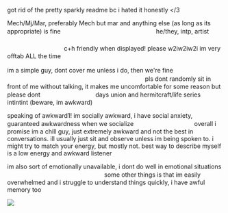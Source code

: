 got rid of the pretty sparkly readme bc i hated it honestly </3 

Mech/Mj/Mar, preferably Mech but mar and anything else (as long as its appropriate) is fineㅤㅤㅤㅤㅤㅤㅤㅤㅤㅤㅤㅤㅤㅤㅤㅤㅤ he/they, intp, artistㅤㅤㅤㅤㅤㅤㅤㅤㅤㅤㅤㅤㅤㅤㅤㅤㅤㅤㅤㅤㅤㅤ ㅤㅤㅤㅤㅤㅤㅤㅤㅤㅤㅤㅤㅤㅤㅤㅤ ㅤㅤㅤㅤㅤㅤㅤㅤㅤㅤㅤㅤ c+h friendly when displayed! please w2iw2iw2i im very offtab ALL the time

im a simple guy, dont cover me unless i do, then we're fineㅤㅤㅤㅤㅤㅤㅤㅤㅤㅤㅤㅤㅤㅤㅤㅤㅤㅤㅤㅤㅤㅤㅤㅤㅤㅤㅤㅤㅤㅤㅤㅤㅤㅤpls dont randomly sit in front of me without talking, it makes me uncomfortable for some reason but please dontㅤㅤㅤㅤㅤㅤㅤㅤㅤㅤdays union and hermitcraft/life series intintint (beware, im awkward)

speaking of awkward1! im socially awkward, i have social anxiety, guaranteed awkwardness when we socializeㅤㅤㅤㅤㅤㅤㅤㅤㅤㅤㅤoverall i promise im a chill guy, just extremely awkward and not the best in conversations. ill usually just sit and observe unless im being spoken to. i might try to match your energy, but mostly not. best way to describe myself is a low energy and awkward listener

im also sort of emotionally unavailable, i dont do well in emotional situationsㅤㅤㅤㅤㅤㅤㅤㅤㅤㅤㅤㅤㅤㅤㅤㅤ        ㅤ       some other things is that im easily overwhelmed and i struggle to understand things quickly, i have awful memory too

<img src="https://i.pinimg.com/736x/a3/1e/13/a31e130589b7ed32169eee1a257fc521.jpg">
